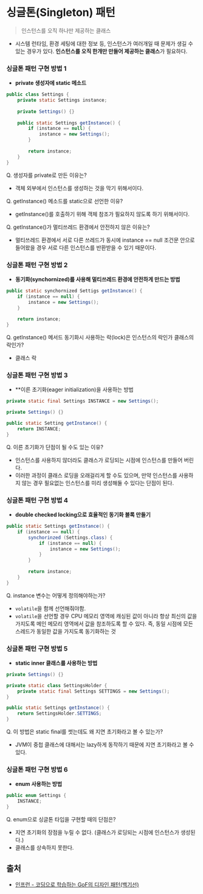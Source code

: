 # 싱글톤(Singleton) 패턴
> 인스턴스를 오직 하나만 제공하는 클래스

- 시스템 런타임, 환경 세팅에 대한 정보 등, 인스턴스가 여러개일 때 문제가 생길 수 있는 경우가 있다. **인스턴스를 오직 한개만 만들어 제공하는 클래스**가 필요하다.

### 싱글톤 패턴 구현 방법 1
- **private 생성자에 static 메소드**
```java
public class Settings {
    private static Settings instance;
    
    private Settings() {}
    
    public static Settings getInstance() {
        if (instance == null) {
            instance = new Settings();
        }
        
        return instance;
    }
}
```

Q. 생성자를 private로 만든 이유는?<br/>
- 객체 외부에서 인스턴스를 생성하는 것을 막기 위해서이다.<br/>

Q. getInstance() 메소드를 static으로 선언한 이유?<br/>
- getInstance()를 호출하기 위해 객체 참조가 필요하지 않도록 하기 위해서이다.<br/>

Q. getInstance()가 멀티쓰레드 환경에서 안전하지 않은 이유는?<br/>
- 멀티쓰레드 환경에서 서로 다른 쓰레드가 동시에 instance == null 조건문 안으로 들어왔을 경우 서로 다른 인스턴스를 반환받을 수 있기 때문이다.

### 싱글톤 패턴 구현 방법 2
- **동기화(synchornized)를 사용해 멀티쓰레드 환경에 안전하게 만드는 방법**
```java
public static synchornized Settigs getInstance() {
    if (instance == null) {
        instance = new Settings();
    }
    
    return instance;
}
```

Q. getInstance() 메서드 동기화시 사용하는 락(lock)은 인스턴스의 락인가 클래스의 락인가?
- 클래스 락


### 싱글톤 패턴 구현 방법 3
- **이른 초기화(eager initialization)을 사용하는 방법
```java
private static final Settings INSTANCE = new Settings();

private Settings() {}

public static Setting getInstance() {
    return INSTANCE;
}
```

Q. 이른 초기화가 단점이 될 수도 있는 이유?<br/>
- 인스턴스를 사용하지 않더라도 클래스가 로딩되는 시점에 인스턴스를 만들어 버린다.
- 이러한 과정이 클래스 로딩을 오래걸리게 할 수도 있으며, 만약 인스턴스를 사용하지 않는 경우 필요없는 인스턴스를 미리 생성해둘 수 있다는 단점이 된다.

### 싱글톤 패턴 구현 방법 4
- **double checked locking으로 효율적인 동기화 블록 만들기**
```java
public static Settings getInstance() {
    if (instance == null) {
        synchorinzed (Settings.class) {
            if (instance == null) {
                instance = new Settings();
            }
        }
        
        return instance;
    }
}
```

Q. instance 변수는 어떻게 정의해야하는가?
- `volatile`을 함께 선언해줘야함.
- `volatile`을 선언할 경우 CPU 메모리 영역에 캐싱된 값이 아니라 항상 최신의 값을 가지도록 메인 메모리 영역에서 값을 참조하도록 할 수 있다. 즉, 동일 시점에 모든 스레드가 동일한 값을 가지도록 동기화하는 것

### 싱글톤 패턴 구현 방법 5
- **static inner 클래스를 사용하는 방법**
```java
private Settings() {}

private static class SettingsHolder {
    private static final Settings SETTINGS = new Settings();
}

public static Settings getInstance() {
    return SettingsHolder.SETTINGS;
}
```

Q. 이 방법은 static final를 썻는데도 왜 지연 초기화라고 볼 수 있는가?
- JVM이 중첩 클래스에 대해서는 lazy하게 동작하기 때문에 지연 초기화라고 볼 수 있다.


### 싱글톤 패턴 구현 방법 6
- **enum 사용하는 방법**
```java
public enum Settings {
    INSTANCE;
}
```

Q. enum으로 싱글톤 타입을 구현할 때의 단점은?
- 지연 초기화의 장점을 누릴 수 없다. (클래스가 로딩되는 시점에 인스턴스가 생성된다.)
- 클래스를 상속하지 못한다.


## 출처
- [인프런 - 코딩으로 학습하는 GoF의 디자인 패턴(백기선)](https://www.inflearn.com/course/%EB%94%94%EC%9E%90%EC%9D%B8-%ED%8C%A8%ED%84%B4/)

